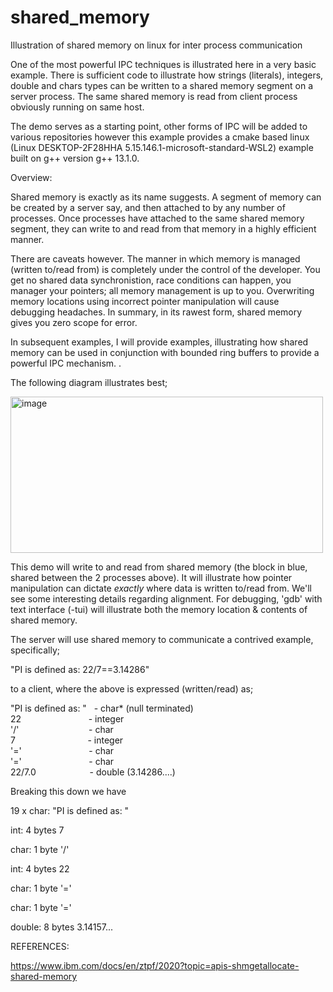 # shared_memory
Illustration of shared memory on linux for inter process communication

One of the most powerful IPC techniques is illustrated here in a very basic example. There is
sufficient code to illustrate how strings (literals), integers, double and chars types can be written
to a shared memory segment on a server process. The same shared memory is read from client process
obviously running on same host. 

The demo serves as a starting point, other forms of IPC will be added to various repositories
however this example provides a cmake based linux (Linux DESKTOP-2F28HHA 5.15.146.1-microsoft-standard-WSL2)
example built on g++ version g++ 13.1.0.



Overview:

Shared memory is exactly as its name suggests. A segment of memory can be created by a server say, and then attached to by any number of processes. Once processes have attached to the same shared memory segment, they can write to and read from that memory in a highly efficient manner. 

There are caveats however. The manner in which memory is managed (written to/read from) is completely under the control of the developer. You get no shared data synchronistion, race conditions can happen, you manager your pointers; all memory management is up to you. Overwriting memory locations using incorrect pointer manipulation will cause debugging headaches. In summary, in its rawest form, shared memory gives you zero scope for error. 

In subsequent examples, I will provide examples, illustrating how shared memory can be used in conjunction with bounded ring buffers to provide a powerful IPC mechanism. .


The following diagram illustrates best;

<img src="https://github.com/grahamers/shared_memory/assets/19392728/6a5c003d-a0fa-4bcb-9600-f3917eb57e7d" alt="image" width="500" height="250">


This demo will write to and read from shared memory (the block in blue, shared between the 2 processes above).  It will illustrate how pointer manipulation can dictate *exactly* where data is written to/read from. We'll see some interesting details regarding alignment. For debugging, 'gdb' with text interface (-tui)  will illustrate both the memory location & contents of shared memory.

The server will use shared memory to communicate a contrived example, specifically;


"PI is defined as: 22/7==3.14286" 

to a client, where the above is expressed (written/read) as; 

"PI is defined as: "&nbsp;&nbsp;&nbsp;- char* (null terminated)\
22 &emsp; &emsp; &emsp; &emsp; &emsp;  &emsp;- integer\
'/'  &emsp; &emsp; &emsp; &emsp; &emsp;  &emsp;&nbsp;- char\
7 &emsp; &emsp; &emsp; &emsp; &emsp;  &emsp;&nbsp;&nbsp;- integer\
'='  &emsp; &emsp; &emsp; &emsp; &emsp;  &emsp;- char\
'='  &emsp; &emsp; &emsp; &emsp; &emsp;  &emsp;- char\
22/7.0&emsp; &emsp; &emsp; &emsp;  &emsp;- double (3.14286....)

Breaking this down we have

19 x char: "PI is defined as: " 

int: 4 bytes 7 

char: 1 byte '/' 

int: 4 bytes 22

char: 1 byte '='

char: 1 byte '='

double: 8 bytes 3.14157...






REFERENCES:

https://www.ibm.com/docs/en/ztpf/2020?topic=apis-shmgetallocate-shared-memory
